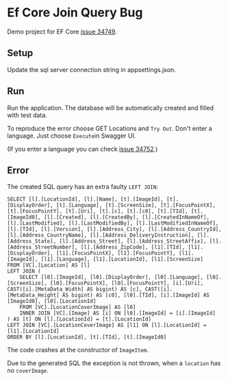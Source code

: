 # Ef Core Join Query Bug
Demo project for EF Core [issue 34749](https://github.com/dotnet/efcore/issues/34749).

## Setup 
Update the sql server connection string in appsettings.json.

## Run
Run the application. The database will be automatically created and filled with test data.

To reproduce the error choose GET Locations and `Try Out`. Don't enter a language. Just choose `Execute`in Swagger UI.

(If you enter a language you can check [issue 34752](https://github.com/dotnet/efcore/issues/34751).)

## Error
The created SQL query has an extra faulty `LEFT JOIN`:

```
SELECT [l].[LocationId], [l].[Name], [t].[ImageId], [t].[DisplayOrder], [t].[Language], [t].[ScreenSize], [t].[FocusPointX], [t].[FocusPointY], [t].[Uri], [t].[c], [t].[c0], [t].[TId], [t].[ImageId0], [l].[Created], [l].[CreatedBy], [l].[CreatedInNameOf], [l].[LastModified], [l].[LastModifiedBy], [l].[LastModifiedInNameOf], [l].[TId], [l].[Version], [l].[Address_City], [l].[Address_CountryId], [l].[Address_CountryName], [l].[Address_DeliveryInstruction], [l].[Address_State], [l].[Address_Street], [l].[Address_StreetAffix], [l].[Address_StreetNumber], [l].[Address_ZipCode], [l1].[TId], [l1].[DisplayOrder], [l1].[FocusPointX], [l1].[FocusPointY], [l1].[ImageId], [l1].[Language], [l1].[LocationId], [l1].[ScreenSize]
FROM [VC].[Location] AS [l]
LEFT JOIN (
    SELECT [l0].[ImageId], [l0].[DisplayOrder], [l0].[Language], [l0].[ScreenSize], [l0].[FocusPointX], [l0].[FocusPointY], [i].[Uri], CAST([i].[MetaData_Width] AS bigint) AS [c], CAST([i].[MetaData_Height] AS bigint) AS [c0], [l0].[TId], [i].[ImageId] AS [ImageId0], [l0].[LocationId]
    FROM [VC].[LocationCoverImage] AS [l0]
    INNER JOIN [VC].[Image] AS [i] ON [l0].[ImageId] = [i].[ImageId]
) AS [t] ON [l].[LocationId] = [t].[LocationId]
LEFT JOIN [VC].[LocationCoverImage] AS [l1] ON [l].[LocationId] = [l1].[LocationId]
ORDER BY [l].[LocationId], [t].[TId], [t].[ImageId0]
```

The code crashes at the constructor of `ImageItem`.

Due to the generated SQL the exception is not thrown, when a `location` has no `coverImage`.

